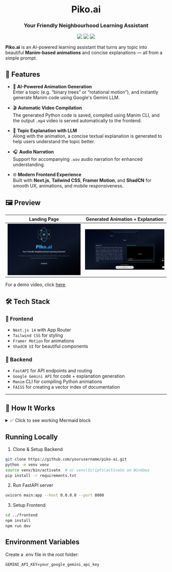 <h1 align="center">Piko.ai</h1>
<h3 align="center">Your Friendly Neighbourhood Learning Assistant</h3>

<p align="center">
  <img src="https://img.shields.io/badge/Built%20with-FastAPI-blue" />
  <img src="https://img.shields.io/badge/Frontend-Next.js%20%2B%20Tailwind-0ea5e9" />
  <img src="https://img.shields.io/badge/AI-Powered%20by%20Gemini-ffca28" />
</p>

**Piko.ai** is an AI-powered learning assistant that turns any topic into beautiful **Manim-based animations** and concise explanations — all from a simple prompt.

## 🚀 Features

- 🧠 **AI-Powered Animation Generation**  
  Enter a topic (e.g. “binary trees” or “rotational motion”), and instantly generate Manim code using Google's Gemini LLM.

- 🎬 **Automatic Video Compilation**  
  The generated Python code is saved, compiled using Manim CLI, and the output `.mp4` video is served automatically to the frontend.

- 📝 **Topic Explanation with LLM**  
  Along with the animation, a concise textual explanation is generated to help users understand the topic better.

- 🎧 **Audio Narration**  
  Support for accompanying `.wav` audio narration for enhanced understanding.

- 🌐 **Modern Frontend Experience**  
  Built with **Next.js**, **Tailwind CSS**, **Framer Motion**, and **ShadCN** for smooth UX, animations, and mobile responsiveness.


## 🖼️ Preview

| Landing Page | Generated Animation + Explanation |
|--------------|---------------------------|
| ![Landing Page](./assets/landing.png) | ![Generated Output](./assets/output.png) |

For a demo video, click [here](./assets/Demo.mp4).

## 🛠️ Tech Stack

### 🔹 Frontend
- `Next.js 14` with App Router
- `Tailwind CSS` for styling
- `Framer Motion` for animations
- `ShadCN UI` for beautiful components

### 🔹 Backend
- `FastAPI` for API endpoints and routing
- `Google Gemini API` for code + explanation generation
- `Manim` CLI for compiling Python animations
- `FAISS` for creating a vector index of documentation

---

## 🧪 How It Works

<details> <summary>✅ Click to see working Mermaid block</summary>

```mermaid
graph TD;
    User["User enters a topic"] -->|"POST /code/{topic}"| FastAPI
    FastAPI -->|"Prompt sent to Gemini"| GeminiAPI
    GeminiAPI -->|"Returns Manim code"| FastAPI
    FastAPI -->|"Compile with Manim"| MP4[".mp4 Video"]
    FastAPI -->|"Return explanation + video"| Frontend
    Frontend -->|"Display to user"| User
```
</details>

## Running Locally

1. Clone & Setup Backend

```bash
git clone https://github.com/yourusername/piko-ai.git
python -m venv venv
source venv/bin/activate  # or venv\Scripts\activate on Windows
pip install -r requirements.txt
```

2. Run FastAPI server

```bash
uvicorn main:app --host 0.0.0.0 --port 8000
```

3. Setup Frontend

```bash
cd ../frontend
npm install
npm run dev
```

## Environment Variables

Create a .env file in the root folder:

```
GEMINI_API_KEY=your_google_gemini_api_key
```